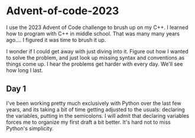# Advent-of-code-2023
I use the 2023 Advent of Code challenge to brush up on my C++. I learned how to program with C++ in middle school. That was many many years ago.... I figured it was time to brush it up.

I wonder if I could get away with just diving into it. Figure out how I wanted to solve the problem, and just look up missing syntax and conventions as things come up. I hear the problems get harder with every day. We'll see how long I last.

## Day 1
I've been working pretty much exclusively with Python over the last few years, and its taking a bit of time getting adjusted to the usuals: declaring the variables, putting in the semicolons. I will admit that declaring variables forces me to organize my first draft a bit better. It's hard not to miss Python's simplicity. 
